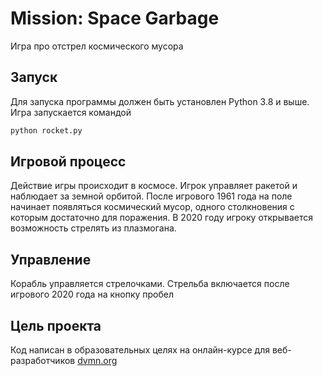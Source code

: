 # Mission: Space Garbage

Игра про отстрел космического мусора

## Запуск

Для запуска программы должен быть установлен Python 3.8 и выше. Игра запускается командой

```bash
python rocket.py

```

## Игровой процесс

Действие игры происходит в космосе. Игрок управляет ракетой и наблюдает за земной орбитой. После игрового 1961 года на поле начинает появляться космический мусор, одного столкновения с которым достаточно для поражения. В 2020 году игроку открывается возможность стрелять из плазмогана.

## Управление

Корабль управляется стрелочками. Стрельба включается после игрового 2020 года на кнопку пробел

## Цель проекта

Код написан в образовательных целях на онлайн-курсе для веб-разработчиков [dvmn.org](https://dvmn.org)

